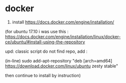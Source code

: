 # docker

1. install https://docs.docker.com/engine/installation/

(for ubuntu 17.10 i was use this : https://docs.docker.com/engine/installation/linux/docker-ce/ubuntu/#install-using-the-repository 

upd: classic script do not find repo, add : 

(in-line) sudo add-apt-repository "deb [arch=amd64] https://download.docker.com/linux/ubuntu zesty stable" 

then continue to install by instruction)
